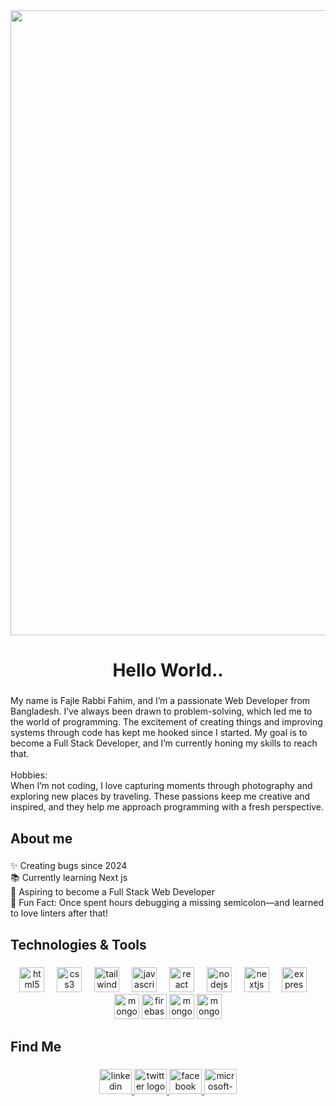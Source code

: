 <div align="center">
  <img src="https://i.imgur.com/aljRsao.jpg" width="1000"/>
</div>



###
###

<h1 align="center">Hello World..</h1>

###

<p align="left">My name is Fajle Rabbi Fahim, and I’m a passionate Web Developer from Bangladesh. I’ve always been drawn to problem-solving, which led me to the world of programming. The excitement of creating things and improving systems through code has kept me hooked since I started. My goal is to become a Full Stack Developer, and I’m currently honing my skills to reach that.<br><br>Hobbies:<br>When I’m not coding, I love capturing moments through photography and exploring new places by traveling. These passions keep me creative and inspired, and they help me approach programming with a fresh perspective.</p>

###

<h2 align="left">About me</h2>

###

<p align="left">✨ Creating bugs since 2024<br>📚 Currently learning Next js<br>🎯 Aspiring to become a Full Stack Web Developer<br>🎲 Fun Fact: Once spent hours debugging a missing semicolon—and learned to love linters after that!</p>

###



###

<h2 align="left">Technologies & Tools</h2>


###

<div align="center">
  <img src="https://cdn.jsdelivr.net/gh/devicons/devicon/icons/html5/html5-original.svg" height="40" alt="html5 logo"  />
  <img width="12" />
  <img src="https://cdn.jsdelivr.net/gh/devicons/devicon/icons/css3/css3-original.svg" height="40" alt="css3 logo"  />
  <img width="12" />
  <img src="https://cdn.jsdelivr.net/gh/devicons/devicon/icons/tailwindcss/tailwindcss-original-wordmark.svg" height="40" alt="tailwindcss logo"  />
  <img width="12" />
  <img src="https://cdn.jsdelivr.net/gh/devicons/devicon/icons/javascript/javascript-original.svg" height="40" alt="javascript logo"  />
  <img width="12" />
  <img src="https://cdn.jsdelivr.net/gh/devicons/devicon/icons/react/react-original.svg" height="40" alt="react logo"  />
  <img width="12" />
  <img src="https://cdn.jsdelivr.net/gh/devicons/devicon/icons/nodejs/nodejs-original.svg" height="40" alt="nodejs logo"  />
  <img width="12" />
  <img src="https://cdn.jsdelivr.net/gh/devicons/devicon/icons/nextjs/nextjs-original.svg" height="40" alt="nextjs logo"  />
  <img width="12" />
  <img src="https://cdn.jsdelivr.net/gh/devicons/devicon/icons/express/express-original.svg" height="40" alt="express logo"  />
  <img width="12" />
  <img src="https://cdn.jsdelivr.net/gh/devicons/devicon/icons/mongodb/mongodb-original.svg" height="40" alt="mongodb logo"  />
   <img src="https://cdn.jsdelivr.net/gh/devicons/devicon/icons/firebase/firebase-original.svg" height="40" alt="firebase logo"  />
   <img src="https://cdn.jsdelivr.net/gh/devicons/devicon/icons/git/git-original.svg" height="40" alt="mongodb logo"  />
   <img src="https://cdn.jsdelivr.net/gh/devicons/devicon/icons/figma/figma-original.svg" height="40" alt="mongodb logo"  />
</div>

###

<h2 align="left">Find Me</h2>

###

<div align="center">
  <a href="https://www.linkedin.com/in/fajlerabbifahim/" target="_blank">
    <img src="https://raw.githubusercontent.com/maurodesouza/profile-readme-generator/master/src/assets/icons/social/linkedin/default.svg" width="52" height="40" alt="linkedin logo"  />
  </a>
  <a href="https://www.x.com/fajlerabbifahim" target="_blank">
    <img src="https://raw.githubusercontent.com/maurodesouza/profile-readme-generator/master/src/assets/icons/social/twitter/default.svg" width="52" height="40" alt="twitter logo"  />
  </a>
  <a href="https://www.facebook.com/yourfahimm" target="_blank">
    <img src="https://raw.githubusercontent.com/maurodesouza/profile-readme-generator/master/src/assets/icons/social/facebook/default.svg" width="52" height="40" alt="facebook logo"  />
  </a>
  <a href="fajlerabbifahim@outlook.com" target="_blank">
    <img src="https://raw.githubusercontent.com/maurodesouza/profile-readme-generator/master/src/assets/icons/social/microsoft-outlook/default.svg" width="52" height="40" alt="microsoft-outlook logo"  />
  </a>
</div>

###
